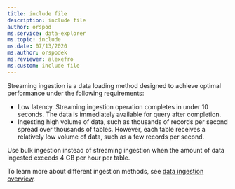 ```yaml
---
title: include file
description: include file
author: orspod
ms.service: data-explorer
ms.topic: include
ms.date: 07/13/2020
ms.author: orspodek
ms.reviewer: alexefro
ms.custom: include file
---
```


Streaming ingestion is a data loading method designed to achieve optimal performance under the following requirements:

* Low latency. Streaming ingestion operation completes in under 10 seconds. The data is immediately available for query after completion.
* Ingesting high volume of data, such as thousands of records per second spread over thousands of tables. However, each table receives a relatively low volume of data, such as a few records per second.

Use bulk ingestion instead of streaming ingestion when the amount of data ingested exceeds 4 GB per hour per table.

To learn more about different ingestion methods, see [data ingestion overview](../ingest-data-overview.md).
